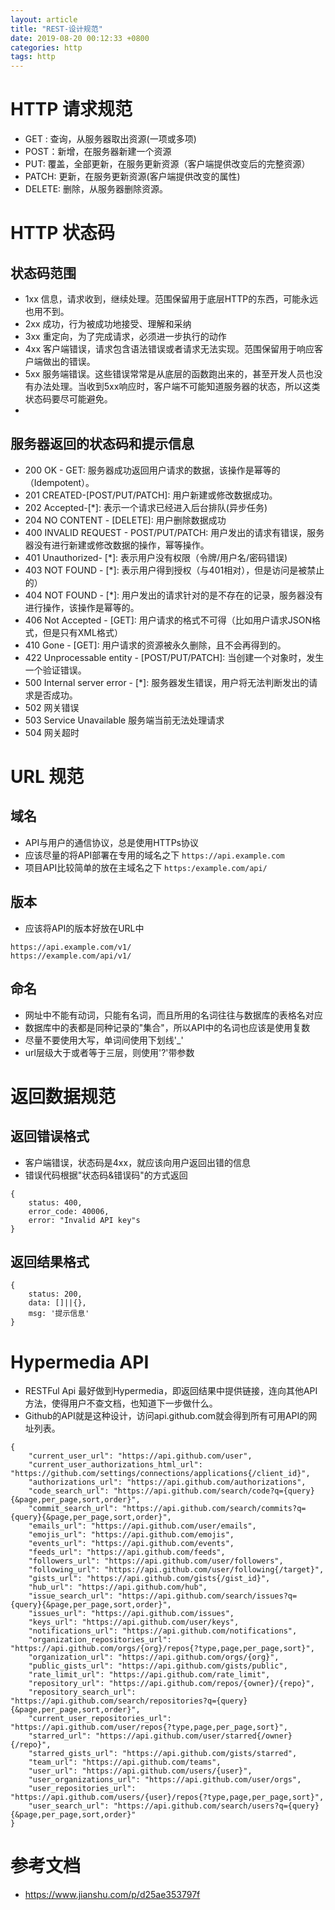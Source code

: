 ```yaml
---
layout: article
title: "REST-设计规范"
date: 2019-08-20 00:12:33 +0800
categories: http
tags: http
---
```



# HTTP 请求规范

- GET : 查询，从服务器取出资源(一项或多项)
- POST：新增，在服务器新建一个资源
- PUT: 覆盖，全部更新，在服务更新资源（客户端提供改变后的完整资源）
- PATCH: 更新，在服务更新资源(客户端提供改变的属性)
- DELETE: 删除，从服务器删除资源。

# HTTP 状态码

## 状态码范围

- 1xx 信息，请求收到，继续处理。范围保留用于底层HTTP的东西，可能永远也用不到。
- 2xx 成功，行为被成功地接受、理解和采纳
- 3xx 重定向，为了完成请求，必须进一步执行的动作
- 4xx 客户端错误，请求包含语法错误或者请求无法实现。范围保留用于响应客户端做出的错误。
- 5xx 服务端错误。这些错误常常是从底层的函数跑出来的，甚至开发人员也没有办法处理。当收到5xx响应时，客户端不可能知道服务器的状态，所以这类状态码要尽可能避免。
- 
## 服务器返回的状态码和提示信息

- 200 OK - GET: 服务器成功返回用户请求的数据，该操作是幂等的（Idempotent）。
- 201 CREATED-[POST/PUT/PATCH]: 用户新建或修改数据成功。
- 202 Accepted-[*]: 表示一个请求已经进入后台排队(异步任务)
- 204 NO CONTENT - [DELETE]: 用户删除数据成功
- 400 INVALID REQUEST - POST/PUT/PATCH: 用户发出的请求有错误，服务器没有进行新建或修改数据的操作，幂等操作。
- 401 Unauthorized- [*]: 表示用户没有权限（令牌/用户名/密码错误)
- 403 NOT FOUND - [*]: 表示用户得到授权（与401相对），但是访问是被禁止的）
- 404 NOT FOUND - [*]: 用户发出的请求针对的是不存在的记录，服务器没有进行操作，该操作是幂等的。
- 406 Not Accepted - [GET]: 用户请求的格式不可得（比如用户请求JSON格式，但是只有XML格式）
- 410 Gone - [GET]: 用户请求的资源被永久删除，且不会再得到的。
- 422 Unprocessable entity - [POST/PUT/PATCH]: 当创建一个对象时，发生一个验证错误。
- 500 Internal server error - [*]: 服务器发生错误，用户将无法判断发出的请求是否成功。
- 502 网关错误
- 503 Service Unavailable 服务端当前无法处理请求
- 504 网关超时


# URL 规范
## 域名
- API与用户的通信协议，总是使用HTTPs协议
- 应该尽量的将API部署在专用的域名之下 `https://api.example.com`
- 项目API比较简单的放在主域名之下 `https:/example.com/api/`

## 版本
- 应该将API的版本好放在URL中
```
https://api.example.com/v1/
https://example.com/api/v1/
```

## 命名
- 网址中不能有动词，只能有名词，而且所用的名词往往与数据库的表格名对应
- 数据库中的表都是同种记录的"集合"，所以API中的名词也应该是使用复数
- 尽量不要使用大写，单词间使用下划线'_'
- url层级大于或者等于三层，则使用'?'带参数


# 返回数据规范
## 返回错误格式
- 客户端错误，状态码是4xx，就应该向用户返回出错的信息
- 错误代码根据"状态码&错误码"的方式返回
```
{
    status: 400,
    error_code: 40006,
    error: "Invalid API key"s
}
```

## 返回结果格式
```
{
    status: 200,
    data: []||{},
    msg: '提示信息'
}
```

# Hypermedia API
- RESTFul Api 最好做到Hypermedia，即返回结果中提供链接，连向其他API方法，使得用户不查文档，也知道下一步做什么。
- Github的API就是这种设计，访问api.github.com就会得到所有可用API的网址列表。
```
{
    "current_user_url": "https://api.github.com/user",
    "current_user_authorizations_html_url": "https://github.com/settings/connections/applications{/client_id}",
    "authorizations_url": "https://api.github.com/authorizations",
    "code_search_url": "https://api.github.com/search/code?q={query}{&page,per_page,sort,order}",
    "commit_search_url": "https://api.github.com/search/commits?q={query}{&page,per_page,sort,order}",
    "emails_url": "https://api.github.com/user/emails",
    "emojis_url": "https://api.github.com/emojis",
    "events_url": "https://api.github.com/events",
    "feeds_url": "https://api.github.com/feeds",
    "followers_url": "https://api.github.com/user/followers",
    "following_url": "https://api.github.com/user/following{/target}",
    "gists_url": "https://api.github.com/gists{/gist_id}",
    "hub_url": "https://api.github.com/hub",
    "issue_search_url": "https://api.github.com/search/issues?q={query}{&page,per_page,sort,order}",
    "issues_url": "https://api.github.com/issues",
    "keys_url": "https://api.github.com/user/keys",
    "notifications_url": "https://api.github.com/notifications",
    "organization_repositories_url": "https://api.github.com/orgs/{org}/repos{?type,page,per_page,sort}",
    "organization_url": "https://api.github.com/orgs/{org}",
    "public_gists_url": "https://api.github.com/gists/public",
    "rate_limit_url": "https://api.github.com/rate_limit",
    "repository_url": "https://api.github.com/repos/{owner}/{repo}",
    "repository_search_url": "https://api.github.com/search/repositories?q={query}{&page,per_page,sort,order}",
    "current_user_repositories_url": "https://api.github.com/user/repos{?type,page,per_page,sort}",
    "starred_url": "https://api.github.com/user/starred{/owner}{/repo}",
    "starred_gists_url": "https://api.github.com/gists/starred",
    "team_url": "https://api.github.com/teams",
    "user_url": "https://api.github.com/users/{user}",
    "user_organizations_url": "https://api.github.com/user/orgs",
    "user_repositories_url": "https://api.github.com/users/{user}/repos{?type,page,per_page,sort}",
    "user_search_url": "https://api.github.com/search/users?q={query}{&page,per_page,sort,order}"
}
```

# 参考文档

- https://www.jianshu.com/p/d25ae353797f
